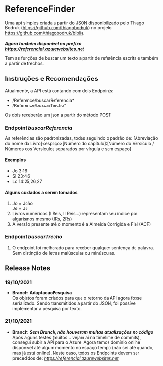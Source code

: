 # ReferenceFinder

Uma api simples criada a partir do JSON disponibilizado pelo Thiago Bodruk (https://github.com/thiagobodruk) no projeto https://github.com/thiagobodruk/biblia.
<br /><br />***Agora também disponível no prefixo: _https://referencial.azurewebsites.net_***

Tem as funções de buscar um texto a partir de referência escrita e também a partir de trechos.

## Instruções e Recomendações
Atualmente, a API está contando com dois Endpoints:

* /Reference/buscarReferencia* <br />
* /Reference/buscarTrecho* <br />

Os dois receberão um json a partir do método POST
### Endpoint _buscarReferencia_
As referências são padronizadas, todas seguindo o padrão de: [Abreviação do nome do Livro]<espaço>[Número do capítulo]:[Número do Versículo / Números dos Versículos separados por vírgula e sem espaço]

#### Exemplos
* Jo 3:16<br />
* Sl 23:4,6<br />
* Lc 14:25,26,27<br />

#### Alguns cuidados a serem tomados

1. Jo = João<br>Jó = Jó
2. Livros numéricos (I Reis, II Reis...) representam seu índice por algarismos mesmo (1Rs, 2Rs)
3. A versão presente até o momento é a Almeida Corrigida e Fiel (ACF)

### Endpoint _buscarTrecho_
1. O endpoint foi melhorado para receber qualquer sentença de palavra. Sem distinção de letras maiúsculas ou minúsculas.

## Release Notes
### 19/10/2021
* **Branch: AdaptacaoPesquisa** <br />
Os objetos foram criados para que o retorno da API agora fosse serializado. Sendo transmitidos a partir do JSON, foi possível implementar a pesquisa por texto.

### 21/10/2021
* **Branch: _Sem Branch, não houveram muitas atualizações no código_** <br />
Após alguns testes (muitos... vejam aí na timelime de commits), consegui subir a API para o Azure! Agora temos domínio online disponível até algum momento no espaço tempo (não sei até quando, mas já está online). Neste caso, todos os Endpoints devem ser precedidos de: _https://referencial.azurewebsites.net_
